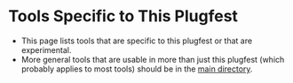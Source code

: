 # Tools Specific to This Plugfest
* This page lists tools that are specific to this plugfest or that are experimental.
* More general tools that are usable in more than just this plugfest (which probably applies to most tools) 
should be in the [main directory](https://github.com/w3c/wot-testing/tools).
